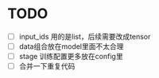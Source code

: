 

# TODO
- [ ] input_ids 用的是list，后续需要改成tensor
- [ ] data组合放在model里面不太合理
- [ ] stage 训练配置更多放在config里
- [ ] 合并一下重复代码
